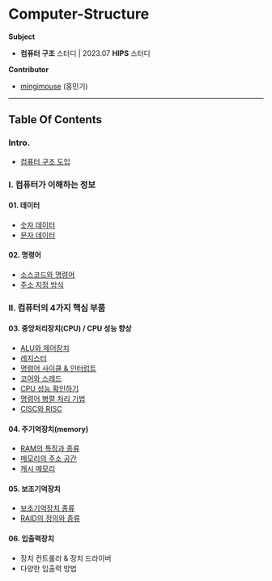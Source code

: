 # Computer-Structure
**Subject**

- **컴퓨터 구조** 스터디 | 2023.07 **HIPS** 스터디

**Contributor**

- [mingimouse](https://github.com/mingimouse) (홍민기)

---

## Table Of Contents

### Intro.

- [컴퓨터 구조 도입](./00-intro.md)

### I. 컴퓨터가 이해하는 정보

#### 01. 데이터

- [숫자 데이터](./01-numericData.md)
- [문자 데이터](./01-charData.md)

#### 02. 명령어

- [소스코드와 명령어](./02-instruction.md)
- [주소 지정 방식](./02-addressingMode.md)

### II. 컴퓨터의 4가지 핵심 부품

#### 03. 중앙처리장치(CPU) / CPU 성능 향상

- [ALU와 제어장치](./03-aluNcu.md)
- [레지스터](./03-register.md)
- [명령어 사이클 & 인터럽트](./03-cycleNinterrupt.md)
- [코어와 스레드](./03-coreNthread.md)
- [CPU 성능 확인하기](03-cpuCheck.md)
- [명령어 병렬 처리 기법](03-ilp.md)
- [CISC와 RISC](03-ciscNrisc.md)

#### 04. 주기억장치(memory)

- [RAM의 특징과 종류](./04-ram.md)
- [메모리의 주소 공간](./04-memoryAddress.md)
- [캐시 메모리](./04-cacheMemory.md)

#### 05. 보조기억장치

- [보조기억장치 종류](./05-hddNssd.md)
- [RAID의 정의와 종류](./05-raid.md)

#### 06. 입출력장치

- 장치 컨트롤러 & 장치 드라이버
- 다양한 입출력 방법
